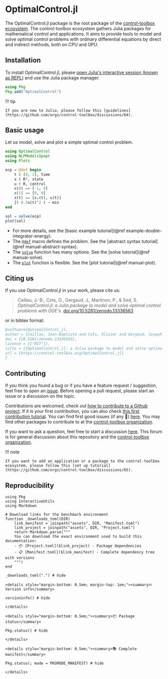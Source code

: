 # OptimalControl.jl

The OptimalControl.jl package is the root package of the [control-toolbox ecosystem](https://github.com/control-toolbox). The control-toolbox ecosystem gathers Julia packages for mathematical control and applications. It aims to provide tools to model and solve optimal control problems with ordinary differential equations by direct and indirect methods, both on CPU and GPU.

## Installation

To install OptimalControl.jl, please [open Julia's interactive session (known as REPL)](https://docs.julialang.org/en/v1/manual/getting-started) and use the Julia package manager:

```julia
using Pkg
Pkg.add("OptimalControl")
```

!!! tip

    If you are new to Julia, please follow this [guidelines](https://github.com/orgs/control-toolbox/discussions/64).

## Basic usage

Let us model, solve and plot a simple optimal control problem.

```julia
using OptimalControl
using NLPModelsIpopt
using Plots

ocp = @def begin
    t ∈ [0, 1], time
    x ∈ R², state
    u ∈ R, control
    x(0) == [-1, 0]
    x(1) == [0, 0]
    ẋ(t) == [x₂(t), u(t)]
    ∫( 0.5u(t)^2 ) → min
end

sol = solve(ocp)
plot(sol)
```

- For more details, see the [basic example tutorial](@ref example-double-integrator-energy).  
- The [`@def`](@ref) macro defines the problem. See the [abstract syntax tutorial](@ref manual-abstract-syntax).  
- The [`solve`](@ref) function has many options. See the [solve tutorial](@ref manual-solve).  
- The [`plot`](@ref) function is flexible. See the [plot tutorial](@ref manual-plot).

## Citing us

If you use OptimalControl.jl in your work, please cite us:

> Caillau, J.-B., Cots, O., Gergaud, J., Martinon, P., & Sed, S. *OptimalControl.jl: a Julia package to model and solve optimal control problems with ODE's*. [doi.org/10.5281/zenodo.13336563](https://doi.org/10.5281/zenodo.13336563)

or in bibtex format:

```bibtex
@software{OptimalControl_jl,
author = {Caillau, Jean-Baptiste and Cots, Olivier and Gergaud, Joseph and Martinon, Pierre and Sed, Sophia},
doi = {10.5281/zenodo.13336563},
license = {["MIT"]},
title = {{OptimalControl.jl: a Julia package to model and solve optimal control problems with ODE's}},
url = {https://control-toolbox.org/OptimalControl.jl}
}
```

## Contributing

If you think you found a bug or if you have a feature request / suggestion, feel free to open an [issue](https://github.com/control-toolbox/OptimalControl.jl/issues). Before opening a pull request, please start an issue or a discussion on the topic. 

Contributions are welcomed, check out [how to contribute to a Github project](https://docs.github.com/en/get-started/exploring-projects-on-github/contributing-to-a-project). If it is your first contribution, you can also check [this first contribution tutorial](https://github.com/firstcontributions/first-contributions). You can find first good issues (if any 🙂) [here](https://github.com/control-toolbox/OptimalControl.jl/contribute). You may find other packages to contribute to at the [control-toolbox organization](https://github.com/control-toolbox).

If you want to ask a question, feel free to start a discussion [here](https://github.com/orgs/control-toolbox/discussions). This forum is for general discussion about this repository and the [control-toolbox organization](https://github.com/control-toolbox).

!!! note

    If you want to add an application or a package to the control-toolbox ecosystem, please follow this [set up tutorial](https://github.com/orgs/control-toolbox/discussions/65).

## Reproducibility

```@setup main
using Pkg
using InteractiveUtils
using Markdown

# Download links for the benchmark environment
function _downloads_toml(DIR)
    link_manifest = joinpath("assets", DIR, "Manifest.toml")
    link_project = joinpath("assets", DIR, "Project.toml")
    return Markdown.parse("""
    You can download the exact environment used to build this documentation:
    - 📦 [Project.toml]($link_project) - Package dependencies
    - 📋 [Manifest.toml]($link_manifest) - Complete dependency tree with versions
    """)
end
```

```@example main
_downloads_toml(".") # hide
```

```@raw html
<details style="margin-bottom: 0.5em; margin-top: 1em;"><summary>ℹ️ Version info</summary>
```

```@example main
versioninfo() # hide
```

```@raw html
</details>
```

```@raw html
<details style="margin-bottom: 0.5em;"><summary>📦 Package status</summary>
```

```@example main
Pkg.status() # hide
```

```@raw html
</details>
```

```@raw html
<details style="margin-bottom: 0.5em;"><summary>📚 Complete manifest</summary>
```

```@example main
Pkg.status(; mode = PKGMODE_MANIFEST) # hide
```

```@raw html
</details>
```
